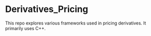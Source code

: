# Derivatives_Pricing
This repo explores various frameworks used in pricing derivatives. It primarily uses C++.
